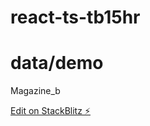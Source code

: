 # react-ts-tb15hr

<h1>data/demo</h1>
Magazine_b

[Edit on StackBlitz ⚡️](https://stackblitz.com/edit/react-ts-tb15hr)

